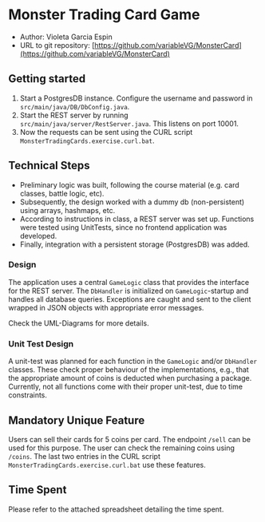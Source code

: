 # Monster Trading Card Game

* Author: Violeta Garcia Espin
* URL to git repository: [https://github.com/variableVG/MonsterCard](https://github.com/variableVG/MonsterCard)

## Getting started
1. Start a PostgresDB instance. Configure the username and password in
   `src/main/java/DB/DbConfig.java`.
2. Start the REST server by running `src/main/java/server/RestServer.java`.
   This listens on port 10001.
3. Now the requests can be sent using the CURL script
   `MonsterTradingCards.exercise.curl.bat`.

## Technical Steps
* Preliminary logic was built, following the course material
  (e.g. card classes, battle logic, etc). 
* Subsequently, the design worked with a dummy db (non-persistent) using
  arrays, hashmaps, etc.
* According to instructions in class, a REST server was set up. Functions 
  were tested using UnitTests, since no frontend application was developed. 
* Finally, integration with a persistent storage (PostgresDB) was added.

### Design
The application uses a central `GameLogic` class that provides the interface
for the REST server. The `DbHandler` is initialized on `GameLogic`-startup and
handles all database queries. Exceptions are caught and sent to the client
wrapped in JSON objects with appropriate error messages.

Check the UML-Diagrams for more details. 

### Unit Test Design
A unit-test was planned for each function in the `GameLogic` and/or
`DbHandler` classes. These check proper behaviour of the implementations, e.g., 
that the appropriate amount of coins is deducted when purchasing a package.
Currently, not all functions come with their proper unit-test, due to time constraints.

## Mandatory Unique Feature
Users can sell their cards for 5 coins per card. The endpoint `/sell` can
be used for this purpose. The user can check the remaining coins using
`/coins`. The last two entries in the CURL script `MonsterTradingCards.exercise.curl.bat` use these features.

## Time Spent
Please refer to the attached spreadsheet detailing the time spent.